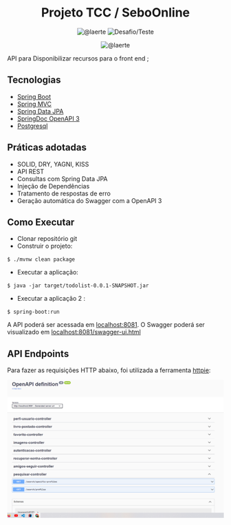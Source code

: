 <h1 align="center">
  Projeto TCC / SeboOnline
</h1>

<p align="center">
 <img src="https://img.shields.io/static/v1?label=SeboOnline&message=SistemaWeb&color=8257E5&labelColor=000000" alt="@laerte" />
 <img src="https://img.shields.io/static/v1?label=UFPR&message=TCC&color=8257E5&labelColor=000000" alt="Desafio/Teste" />
</p>

<p align="center">
 <img src="https://img.shields.io/static/v1?label=BACKEND&message=SPRING&color=8257E5&labelColor=000000" alt="@laerte" />
</p>

API para Disponibilizar recursos para o front end ;



## Tecnologias
 
- [Spring Boot](https://spring.io/projects/spring-boot)
- [Spring MVC](https://docs.spring.io/spring-framework/reference/web/webmvc.html)
- [Spring Data JPA](https://spring.io/projects/spring-data-jpa)
- [SpringDoc OpenAPI 3](https://springdoc.org/v2/#spring-webflux-support)
- [Postgresql](https://www.postgresql.org/download/)

## **Práticas adotadas**

- SOLID, DRY, YAGNI, KISS
- API REST
- Consultas com Spring Data JPA
- Injeção de Dependências
- Tratamento de respostas de erro
- Geração automática do Swagger com a OpenAPI 3

## Como Executar

- Clonar repositório git
- Construir o projeto:
```
$ ./mvnw clean package
```
- Executar a aplicação:
```
$ java -jar target/todolist-0.0.1-SNAPSHOT.jar
```


- Executar a aplicação 2 :
```
$ spring-boot:run
```

A API poderá ser acessada em [localhost:8081](http://localhost:8081).
O Swagger poderá ser visualizado em [localhost:8081/swagger-ui.html](http://localhost:8081/swagger-ui.html)

## API Endpoints

Para fazer as requisições HTTP abaixo, foi utilizada a ferramenta [httpie](https://httpie.io):


![img_1.png](img_1.png)